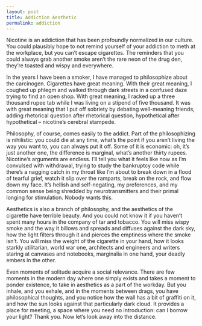 ```yaml
---
layout: post
title: Addiction Aesthetic
permalink: addiction
---
```

Nicotine is an addiction that has been profoundly normalized in our culture. You could plausibly hope to not remind yourself of your addiction to meth at the workplace, but you can’t escape cigarettes. The reminders that you could always grab another smoke aren’t the rare neon of the drug den, they’re toasted and wispy and everywhere.

In the years I have been a smoker, I have managed to philosophize about the carcinogen. Cigarettes have great meaning. With their great meaning, I coughed up phlegm and walked through dark streets in a confused daze trying to find an open shop. With great meaning, I racked up a three thousand rupee tab while I was living on a stipend of five thousand. It was with great meaning that I put off sobriety by debating well-meaning friends, adding rhetorical question after rhetorical question, hypothetical after hypothetical – nicotine’s cerebral stampede.

Philosophy, of course, comes easily to the addict. Part of the philosophizing is nihilistic: you could die at any time, what’s the point if you aren’t living the way you want to, you can always put it off. Some of it is economic: oh, it’s just another one, the difference is marginal, what’s another thirty rupees. Nicotine’s arguments are endless. I’ll tell you what it feels like now as I’m convulsed with withdrawal, trying to study the bankruptcy code while there’s a nagging catch in my throat like I’m about to break down in a flood of tearful grief, watch it slip over the ramparts, break on the rock, and flow down my face. It’s hellish and self-negating, my preferences, and my common sense being shredded by neurotransmitters and their primal longing for stimulation. Nobody wants this.

Aesthetics is also a branch of philosophy, and the aesthetics of the cigarette have terrible beauty. And you could not know it if you haven’t spent many hours in the company of tar and tobacco. You will miss wispy smoke and the way it billows and spreads and diffuses against the dark sky, how the light filters through it and pierces the emptiness where the smoke isn’t. You will miss the weight of the cigarette in your hand, how it looks starkly utilitarian, world war one, architects and engineers and writers staring at canvases and notebooks, marginalia in one hand, your deadly embers in the other.

Even moments of solitude acquire a social relevance. There are few moments in the modern day where one simply exists and takes a moment to ponder existence, to take in aesthetics as a part of the workday. But you inhale, and you exhale, and in the moments between drags, you have philosophical thoughts, and you notice how the wall has a bit of graffiti on it, and how the sun looks against that particularly dark cloud. It provides a place for meeting, a space where you need no introduction: can I borrow your light? Thank you. Now let’s look away into the distance.
